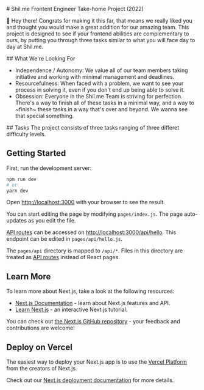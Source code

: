 # Shil.me Frontent Engineer Take-home Project (2022)

👋 Hey there! Congrats for making it this far, that means we really liked you and thought you would make a great addition for our amazing team. This project is designed to see if your frontend abilities are complementary to ours, by putting you through three tasks similar to what you will face day to day at Shil.me.

## What We're Looking For

- Independence / Autonomy: We value all of our team members taking initiative and working with minimal management and deadlines.
- Resourcefulness: When faced with a problem, we want to see your process in solving it, even if you don't end up being able to solve it.
- Obsession: Everyone in the Shil.me Team is striving for perfection. There's a way to finish all of these tasks in a minimal way, and a way to ~finish~ these tasks in a way that's over and beyond. We wanna see that special something.

## Tasks
The project consists of three tasks ranging of three differet difficulty levels.

## Getting Started

First, run the development server:

```bash
npm run dev
# or
yarn dev
```

Open [http://localhost:3000](http://localhost:3000) with your browser to see the result.

You can start editing the page by modifying `pages/index.js`. The page auto-updates as you edit the file.

[API routes](https://nextjs.org/docs/api-routes/introduction) can be accessed on [http://localhost:3000/api/hello](http://localhost:3000/api/hello). This endpoint can be edited in `pages/api/hello.js`.

The `pages/api` directory is mapped to `/api/*`. Files in this directory are treated as [API routes](https://nextjs.org/docs/api-routes/introduction) instead of React pages.

## Learn More

To learn more about Next.js, take a look at the following resources:

- [Next.js Documentation](https://nextjs.org/docs) - learn about Next.js features and API.
- [Learn Next.js](https://nextjs.org/learn) - an interactive Next.js tutorial.

You can check out [the Next.js GitHub repository](https://github.com/vercel/next.js/) - your feedback and contributions are welcome!

## Deploy on Vercel

The easiest way to deploy your Next.js app is to use the [Vercel Platform](https://vercel.com/new?utm_medium=default-template&filter=next.js&utm_source=create-next-app&utm_campaign=create-next-app-readme) from the creators of Next.js.

Check out our [Next.js deployment documentation](https://nextjs.org/docs/deployment) for more details.
